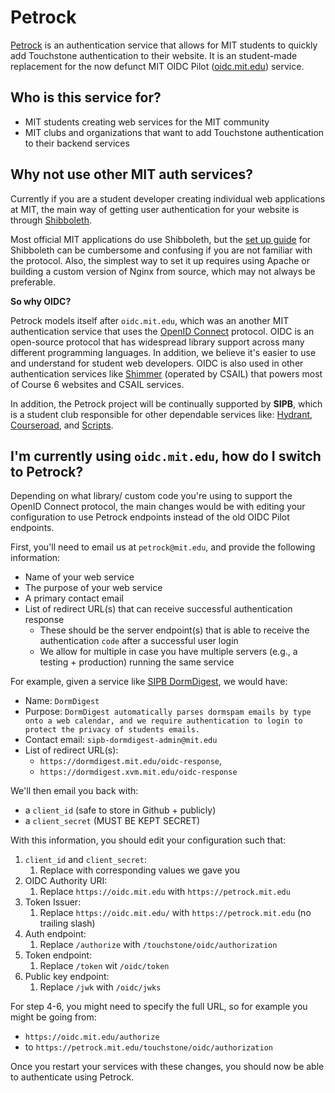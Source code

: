 # Petrock

[Petrock](https://petrock.mit.edu/) is an authentication service that allows for MIT students to quickly add Touchstone authentication to their website. It is an student-made replacement for the now defunct MIT OIDC Pilot ([oidc.mit.edu](https://oidc.mit.edu)) service.

## Who is this service for?

- MIT students creating web services for the MIT community
- MIT clubs and organizations that want to add Touchstone authentication to their backend services

## Why not use other MIT auth services?

Currently if you are a student developer creating individual web applications at MIT, the main way of getting user authentication for your website is through [Shibboleth](http://kb.mit.edu/confluence/display/istcontrib/Touchstone+FAQ). 

Most official MIT applications do use Shibboleth, but the [set up guide](https://wikis.mit.edu/confluence/display/TOUCHSTONE/Provisioning+Steps) for Shibboleth can be cumbersome and confusing if you are not familiar with the protocol. Also, the simplest way to set it up requires using Apache or building a custom version of Nginx from source, which may not always be preferable.

**So why OIDC?**

Petrock models itself after `oidc.mit.edu`, which was an another MIT authentication service that uses the [OpenID Connect](https://www.pingidentity.com/en/resources/identity-fundamentals/authentication-authorization-standards/openid-connect.html) protocol. OIDC is an open-source protocol that has widespread library support across many different programming languages. In addition, we believe it's easier to use and understand for student web developers. OIDC is also used in other authentication services like [Shimmer](https://shimmer.csail.mit.edu/) (operated by CSAIL) that powers most of Course 6 websites and CSAIL services.

In addition, the Petrock project will be continually supported by **SIPB**, which is a student club responsible for other dependable services like: [Hydrant](http://hydrant.mit.edu/), [Courseroad](https://courseroad.mit.edu/road/$defaultroad$), and [Scripts](https://scripts.mit.edu/).

## I'm currently using `oidc.mit.edu`, how do I switch to Petrock?

Depending on what library/ custom code you're using to support the OpenID Connect protocol, the main changes would be with editing your configuration to use Petrock endpoints instead of the old OIDC Pilot endpoints.

First, you'll need to email us at `petrock@mit.edu`, and provide the following information:

- Name of your web service
- The purpose of your web service
- A primary contact email
- List of redirect URL(s) that can receive successful authentication response
  - These should be the server endpoint(s) that is able to receive the authentication `code` after a successful user login
  - We allow for multiple in case you have multiple servers (e.g., a testing + production) running the same service

For example, given a service like [SIPB DormDigest](https://dormdigest.mit.edu/), we would have:

- Name: `DormDigest`
- Purpose: `DormDigest automatically parses dormspam emails by type onto a web calendar, and we require authentication to login to protect the privacy of students emails.`
- Contact email: `sipb-dormdigest-admin@mit.edu`
- List of redirect URL(s):
  - `https://dormdigest.mit.edu/oidc-response`,
  - `https://dormdigest.xvm.mit.edu/oidc-response`


We'll then email you back with:

- a `client_id` (safe to store in Github + publicly)
- a `client_secret` (MUST BE KEPT SECRET)


With this information, you should edit your configuration such that:

1. `client_id` and `client_secret`:
   1. Replace with corresponding values we gave you
2. OIDC Authority URI:
   1. Replace `https://oidc.mit.edu` with `https://petrock.mit.edu`
3. Token Issuer:
   1. Replace `https://oidc.mit.edu/` with `https://petrock.mit.edu` (no trailing slash)
4. Auth endpoint:
   1. Replace `/authorize` with `/touchstone/oidc/authorization`
5. Token endpoint:
   1. Replace `/token` wit `/oidc/token`
6. Public key endpoint:
   1. Replace `/jwk` with `/oidc/jwks`

For step 4-6, you might need to specify the full URL, so for example you might be going from:

 - `https://oidc.mit.edu/authorize` 
 - to `https://petrock.mit.edu/touchstone/oidc/authorization`

Once you restart your services with these changes, you should now be able to authenticate using Petrock.
